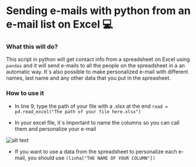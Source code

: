 # Sending e-mails with python from an e-mail list on Excel :computer:

### What this will do?

This script in python will get contact info from a spreadsheet on Excel using ```pandas``` and it will send e-mails to all the people on the spreadsheet in a an automatic way. 
It´s also possible to make personalized e-mail with different names, last name and any other data that you put in the spreasheet.

### How to use it

* In line 9, type the path of your file with a .xlsx at the end
```read = pd.read_excel("The path of your file here.xlsx")```

* In your excel file, it´s important to name the columns so you can call them and personalize your e-mail

![alt text](https://www.imagemhost.com.br/images/2021/07/22/Captura-de-tela-2021-07-22-145710.png)

* If you want to use a data from the spreadsheet to personalize each e-mail, you should use ```(linha["THE NAME OF YOUR COLUMN"])```
